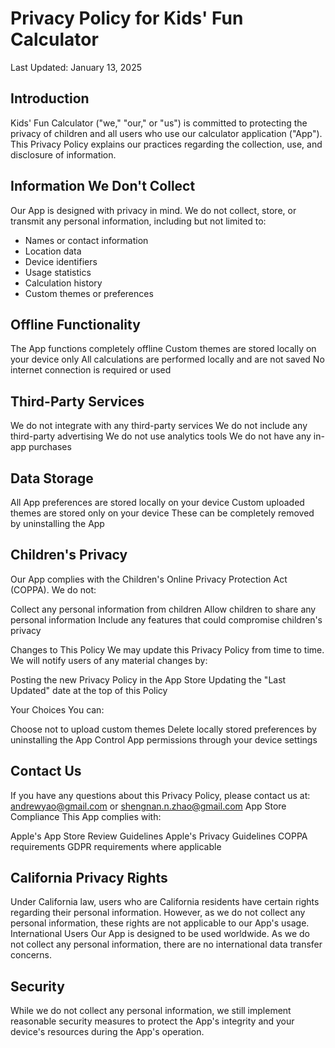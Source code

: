 # Privacy Policy for Kids' Fun Calculator
Last Updated: January 13, 2025
## Introduction
Kids' Fun Calculator ("we," "our," or "us") is committed to protecting the privacy of children and all users who use our calculator application ("App"). This Privacy Policy explains our practices regarding the collection, use, and disclosure of information.

## Information We Don't Collect
Our App is designed with privacy in mind. We do not collect, store, or transmit any personal information, including but not limited to:

* Names or contact information
* Location data
* Device identifiers
* Usage statistics
* Calculation history
* Custom themes or preferences

## Offline Functionality

The App functions completely offline
Custom themes are stored locally on your device only
All calculations are performed locally and are not saved
No internet connection is required or used

## Third-Party Services

We do not integrate with any third-party services
We do not include any third-party advertising
We do not use analytics tools
We do not have any in-app purchases

## Data Storage

All App preferences are stored locally on your device
Custom uploaded themes are stored only on your device
These can be completely removed by uninstalling the App

## Children's Privacy
Our App complies with the Children's Online Privacy Protection Act (COPPA). We do not:

Collect any personal information from children
Allow children to share any personal information
Include any features that could compromise children's privacy

Changes to This Policy
We may update this Privacy Policy from time to time. We will notify users of any material changes by:

Posting the new Privacy Policy in the App Store
Updating the "Last Updated" date at the top of this Policy

Your Choices
You can:

Choose not to upload custom themes
Delete locally stored preferences by uninstalling the App
Control App permissions through your device settings

## Contact Us
If you have any questions about this Privacy Policy, please contact us at:
andrewyao@gmail.com or shengnan.n.zhao@gmail.com
App Store Compliance
This App complies with:

Apple's App Store Review Guidelines
Apple's Privacy Guidelines
COPPA requirements
GDPR requirements where applicable

## California Privacy Rights
Under California law, users who are California residents have certain rights regarding their personal information. However, as we do not collect any personal information, these rights are not applicable to our App's usage.
International Users
Our App is designed to be used worldwide. As we do not collect any personal information, there are no international data transfer concerns.
## Security
While we do not collect any personal information, we still implement reasonable security measures to protect the App's integrity and your device's resources during the App's operation.

